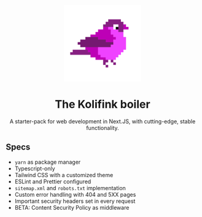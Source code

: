<div align="center">
  <a href="https://kolifink.se">
    <picture>
      <img alt="UV-Kollen" width="200px" src="https://raw.githubusercontent.com/kolifink-se/nextjs-boiler/860c4b79d92a3b686c3d3c7656fb8acce71edd19/public/assets/kolifink.svg">
    </picture>
  </a>
  <h1>The Kolifink boiler</h1>
  <p>A starter-pack for web development in Next.JS, with cutting-edge, stable functionality.</p>
</div>



## Specs

- `yarn` as package manager
- Typescript-only
- Tailwind CSS with a customized theme
- ESLint and Prettier configured
- `sitemap.xml` and `robots.txt` implementation
- Custom error handling with 404 and 5XX pages
- Important security headers set in every request
- BETA: Content Security Policy as middleware
